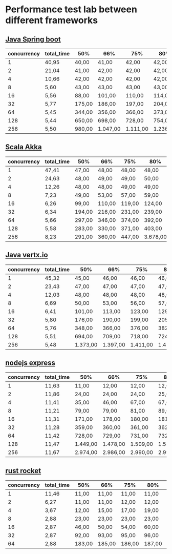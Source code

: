 # Performance test lab between different frameworks

## [Java Spring boot](simple-spring-boot/)

| concurrency | total_time | 50%    | 66%      | 75%      | 80%      | 90%      | 95%      | 98%      | 99%      | 100%     |
|-------------|------------|--------|----------|----------|----------|----------|----------|----------|----------|----------|
| 1           | 40,95      | 40,00  | 41,00    | 42,00    | 42,00    | 44,00    | 46,00    | 46,00    | 47,00    | 70,00    |
| 2           | 21,04      | 41,00  | 42,00    | 42,00    | 42,00    | 44,00    | 46,00    | 48,00    | 56,00    | 83,00    |
| 4           | 10,66      | 42,00  | 42,00    | 42,00    | 42,00    | 43,00    | 43,00    | 51,00    | 83,00    | 90,00    |
| 8           | 5,60       | 43,00  | 43,00    | 43,00    | 43,00    | 44,00    | 49,00    | 82,00    | 90,00    | 208,00   |
| 16          | 5,56       | 88,00  | 101,00   | 110,00   | 114,00   | 129,00   | 140,00   | 154,00   | 171,00   | 224,00   |
| 32          | 5,77       | 175,00 | 186,00   | 197,00   | 204,00   | 231,00   | 284,00   | 340,00   | 378,00   | 566,00   |
| 64          | 5,45       | 344,00 | 356,00   | 366,00   | 373,00   | 391,00   | 419,00   | 568,00   | 745,00   | 1.176,00 |
| 128         | 5,44       | 650,00 | 698,00   | 728,00   | 754,00   | 885,00   | 1.163,00 | 1.751,00 | 2.366,00 | 2.503,00 |
| 256         | 5,50       | 980,00 | 1.047,00 | 1.111,00 | 1.236,00 | 2.550,00 | 4.725,00 | 5.398,00 | 5.444,00 | 5.490,00 |

## [Scala Akka](simple-akka/)

| concurrency | total_time | 50%    | 66%    | 75%    | 80%      | 90%      | 95%      | 98%      | 99%      | 100%     |
|-------------|------------|--------|--------|--------|----------|----------|----------|----------|----------|----------|
| 1           | 47,41      | 47,00  | 48,00  | 48,00  | 48,00    | 49,00    | 50,00    | 52,00    | 53,00    | 181,00   |
| 2           | 24,63      | 48,00  | 49,00  | 49,00  | 50,00    | 53,00    | 54,00    | 56,00    | 64,00    | 128,00   |
| 4           | 12,26      | 48,00  | 48,00  | 49,00  | 49,00    | 49,00    | 50,00    | 51,00    | 55,00    | 254,00   |
| 8           | 7,23       | 49,00  | 53,00  | 57,00  | 59,00    | 71,00    | 87,00    | 102,00   | 143,00   | 612,00   |
| 16          | 6,26       | 99,00  | 110,00 | 119,00 | 124,00   | 138,00   | 148,00   | 162,00   | 169,00   | 202,00   |
| 32          | 6,34       | 194,00 | 216,00 | 231,00 | 239,00   | 268,00   | 294,00   | 328,00   | 386,00   | 621,00   |
| 64          | 5,66       | 297,00 | 346,00 | 374,00 | 392,00   | 477,00   | 566,00   | 1.487,00 | 2.497,00 | 4.111,00 |
| 128         | 5,58       | 283,00 | 330,00 | 371,00 | 403,00   | 645,00   | 5.344,00 | 5.526,00 | 5.551,00 | 5.574,00 |
| 256         | 8,23       | 291,00 | 360,00 | 447,00 | 3.678,00 | 5.437,00 | 8.009,00 | 8.155,00 | 8.191,00 | 8.222,00 |

## [Java vertx.io](simple-vertx/)

| concurrency | total_time | 50%      | 66%      | 75%      | 80%      | 90%      | 95%      | 98%      | 99%      | 100%     |
|-------------|------------|----------|----------|----------|----------|----------|----------|----------|----------|----------|
| 1           | 45,32      | 45,00    | 46,00    | 46,00    | 46,00    | 47,00    | 47,00    | 47,00    | 48,00    | 58,00    |
| 2           | 23,43      | 47,00    | 47,00    | 47,00    | 47,00    | 48,00    | 48,00    | 48,00    | 49,00    | 84,00    |
| 4           | 12,03      | 48,00    | 48,00    | 48,00    | 48,00    | 48,00    | 49,00    | 50,00    | 56,00    | 79,00    |
| 8           | 6,69       | 50,00    | 53,00    | 56,00    | 57,00    | 63,00    | 69,00    | 77,00    | 83,00    | 114,00   |
| 16          | 6,41       | 101,00   | 113,00   | 123,00   | 129,00   | 144,00   | 159,00   | 175,00   | 186,00   | 238,00   |
| 32          | 5,80       | 176,00   | 190,00   | 199,00   | 205,00   | 219,00   | 251,00   | 370,00   | 424,00   | 575,00   |
| 64          | 5,76       | 348,00   | 366,00   | 376,00   | 382,00   | 421,00   | 506,00   | 581,00   | 738,00   | 757,00   |
| 128         | 5,51       | 694,00   | 709,00   | 718,00   | 724,00   | 738,00   | 750,00   | 771,00   | 787,00   | 819,00   |
| 256         | 5,48       | 1.373,00 | 1.397,00 | 1.411,00 | 1.423,00 | 1.457,00 | 2.186,00 | 2.370,00 | 2.421,00 | 2.519,00 |

## [nodejs express](simple-node/)

| concurrency | total_time | 50%      | 66%      | 75%      | 80%      | 90%      | 95%      | 98%      | 99%      | 100%     |
|-------------|------------|----------|----------|----------|----------|----------|----------|----------|----------|----------|
| 1           | 11,63      | 11,00    | 12,00    | 12,00    | 12,00    | 12,00    | 12,00    | 14,00    | 14,00    | 23,00    |
| 2           | 11,86      | 24,00    | 24,00    | 24,00    | 25,00    | 26,00    | 34,00    | 36,00    | 37,00    | 39,00    |
| 4           | 11,41      | 35,00    | 46,00    | 67,00    | 67,00    | 68,00    | 70,00    | 80,00    | 82,00    | 84,00    |
| 8           | 11,21      | 79,00    | 79,00    | 81,00    | 89,00    | 156,00   | 157,00   | 160,00   | 168,00   | 171,00   |
| 16          | 11,31      | 171,00   | 178,00   | 180,00   | 181,00   | 183,00   | 188,00   | 342,00   | 350,00   | 358,00   |
| 32          | 11,28      | 359,00   | 360,00   | 361,00   | 362,00   | 365,00   | 367,00   | 375,00   | 375,00   | 723,00   |
| 64          | 11,42      | 728,00   | 729,00   | 731,00   | 732,00   | 748,00   | 753,00   | 755,00   | 755,00   | 756,00   |
| 128         | 11,47      | 1.449,00 | 1.478,00 | 1.509,00 | 1.519,00 | 1.527,00 | 1.528,00 | 1.532,00 | 1.534,00 | 1.535,00 |
| 256         | 11,67      | 2.974,00 | 2.986,00 | 2.990,00 | 2.991,00 | 2.994,00 | 2.997,00 | 3.001,00 | 3.003,00 | 3.004,00 |


## [rust rocket](simple-rust-rocket/)

| concurrency | total_time | 50%      | 66%      | 75%      | 80%      | 90%      | 95%      | 98%      | 99%      | 100%     |
|-------------|------------|----------|----------|----------|----------|----------|----------|----------|----------|----------|
| 1           | 11,46      | 11,00    | 11,00    | 11,00    | 11,00    | 12,00    | 14,00    | 14,00    | 16,00    | 16,00    |
| 2           | 6,27       | 11,00    | 11,00    | 12,00    | 12,00    | 20,00    | 21,00    | 22,00    | 22,00    | 23,00    |
| 4           | 3,67       | 12,00    | 15,00    | 17,00    | 19,00    | 22,00    | 23,00    | 23,00    | 23,00    | 24,00    |
| 8           | 2,88       | 23,00    | 23,00    | 23,00    | 23,00    | 24,00    | 25,00    | 27,00    | 28,00    | 32,00    |
| 16          | 2,87       | 46,00    | 50,00    | 54,00    | 60,00    | 69,00    | 78,00    | 86,00    | 91,00    | 104,00   |
| 32          | 2,87       | 92,00    | 93,00    | 95,00    | 96,00    | 99,00    | 102,00   | 111,00   | 145,00   | 207,00   |
| 64          | 2,88       | 183,00   | 185,00   | 186,00   | 187,00   | 190,00   | 193,00   | 200,00   | 212,00   | 234,00   |

